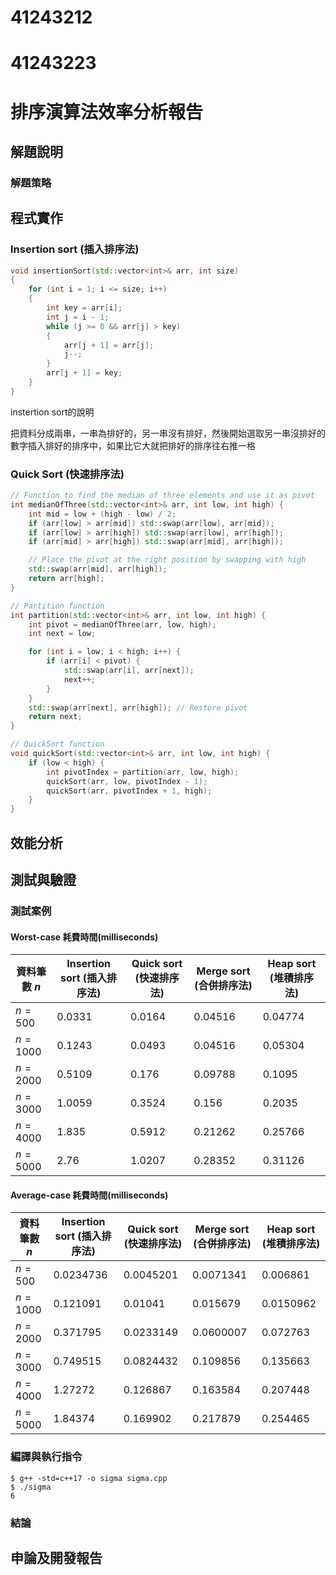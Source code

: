 # 41243212
# 41243223

# 排序演算法效率分析報告

## 解題說明

### 解題策略



## 程式實作

### Insertion sort (插入排序法)
```c++
void insertionSort(std::vector<int>& arr, int size)
{
    for (int i = 1; i <= size; i++)
    {
        int key = arr[i];
        int j = i - 1;
        while (j >= 0 && arr[j] > key)
        {
            arr[j + 1] = arr[j];
            j--;
        }
        arr[j + 1] = key;
    }
}
```
instertion sort的說明

把資料分成兩串，一串為排好的，另一串沒有排好，然後開始選取另一串沒排好的數字插入排好的排序中，如果比它大就把排好的排序往右推一格
### Quick Sort (快速排序法)
```c++
// Function to find the median of three elements and use it as pivot
int medianOfThree(std::vector<int>& arr, int low, int high) {
    int mid = low + (high - low) / 2;
    if (arr[low] > arr[mid]) std::swap(arr[low], arr[mid]);
    if (arr[low] > arr[high]) std::swap(arr[low], arr[high]);
    if (arr[mid] > arr[high]) std::swap(arr[mid], arr[high]);

    // Place the pivot at the right position by swapping with high
    std::swap(arr[mid], arr[high]);
    return arr[high];
}

// Partition function
int partition(std::vector<int>& arr, int low, int high) {
    int pivot = medianOfThree(arr, low, high);
    int next = low;

    for (int i = low; i < high; i++) {
        if (arr[i] < pivot) {
			std::swap(arr[i], arr[next]);
			next++;
		}
    }
    std::swap(arr[next], arr[high]); // Restore pivot
    return next;
}

// QuickSort function
void quickSort(std::vector<int>& arr, int low, int high) {
    if (low < high) {
        int pivotIndex = partition(arr, low, high);
        quickSort(arr, low, pivotIndex - 1);
        quickSort(arr, pivotIndex + 1, high);
    }
}
```

## 效能分析

## 測試與驗證

### 測試案例

####  Worst-case 耗費時間(milliseconds)
| 資料筆數 $n$ | Insertion sort (插入排序法) | Quick sort (快速排序法) | Merge sort (合併排序法) | Heap sort (堆積排序法) |
|--------------|-----------------------------|-------------------------|-------------------------|------------------------|
| $n = 500$    | 0.0331                      | 0.0164                  | 0.04516                 | 0.04774                |
| $n = 1000$   | 0.1243                      | 0.0493                  | 0.04516                 | 0.05304                |
| $n = 2000$   | 0.5109                      | 0.176                   | 0.09788                 | 0.1095                 |
| $n = 3000$   | 1.0059                      | 0.3524                  | 0.156                   | 0.2035                 |
| $n = 4000$   | 1.835                       | 0.5912                  | 0.21262                 | 0.25766                |
| $n = 5000$   | 2.76                        | 1.0207                  | 0.28352                 | 0.31126                |

#### Average-case 耗費時間(milliseconds)
| 資料筆數 $n$ | Insertion sort (插入排序法) | Quick sort (快速排序法) | Merge sort (合併排序法) | Heap sort (堆積排序法) |
|--------------|-----------------------------|-------------------------|-------------------------|------------------------|
| $n = 500$    | 0.0234736                   | 0.0045201               | 0.0071341               | 0.006861               |
| $n = 1000$   | 0.121091                    | 0.01041                 | 0.015679                | 0.0150962              |
| $n = 2000$   | 0.371795                    | 0.0233149               | 0.0600007               | 0.072763               |
| $n = 3000$   | 0.749515                    | 0.0824432               | 0.109856                | 0.135663               |
| $n = 4000$   | 1.27272                     | 0.126867                | 0.163584                | 0.207448               |
| $n = 5000$   | 1.84374                     | 0.169902                | 0.217879                | 0.254465               |

### 編譯與執行指令

```shell
$ g++ -std=c++17 -o sigma sigma.cpp
$ ./sigma
6
```

### 結論



## 申論及開發報告

